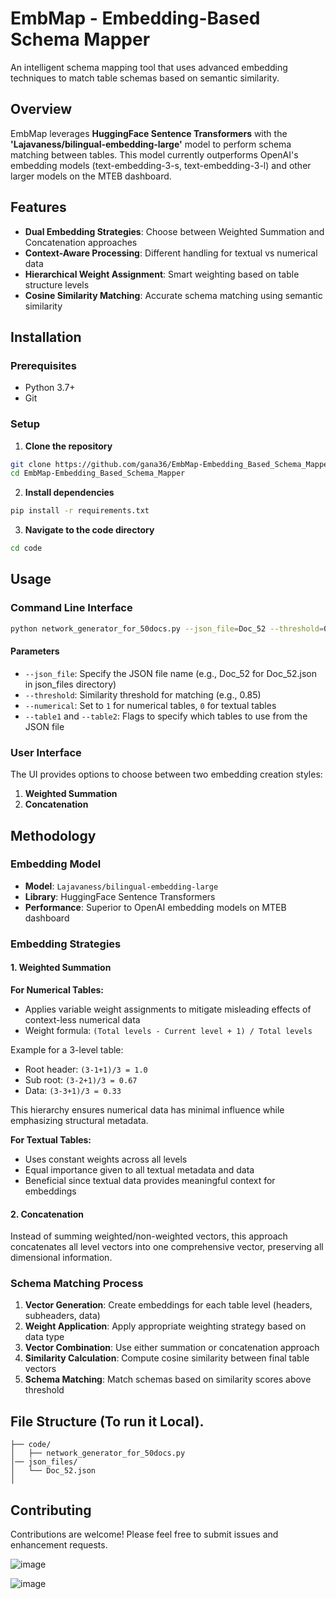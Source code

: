 # EmbMap - Embedding-Based Schema Mapper

An intelligent schema mapping tool that uses advanced embedding techniques to match table schemas based on semantic similarity.

## Overview

EmbMap leverages **HuggingFace Sentence Transformers** with the **'Lajavaness/bilingual-embedding-large'** model to perform schema matching between tables. This model currently outperforms OpenAI's embedding models (text-embedding-3-s, text-embedding-3-l) and other larger models on the MTEB dashboard.

## Features

- **Dual Embedding Strategies**: Choose between Weighted Summation and Concatenation approaches
- **Context-Aware Processing**: Different handling for textual vs numerical data
- **Hierarchical Weight Assignment**: Smart weighting based on table structure levels
- **Cosine Similarity Matching**: Accurate schema matching using semantic similarity

## Installation

### Prerequisites
- Python 3.7+
- Git

### Setup

1. **Clone the repository**
```bash
git clone https://github.com/gana36/EmbMap-Embedding_Based_Schema_Mapper.git
cd EmbMap-Embedding_Based_Schema_Mapper
```

2. **Install dependencies**
```bash
pip install -r requirements.txt
```

3. **Navigate to the code directory**
```bash
cd code
```

## Usage

### Command Line Interface

```bash
python network_generator_for_50docs.py --json_file=Doc_52 --threshold=0.85 --numerical=0 --table1 --table2
```

#### Parameters

- `--json_file`: Specify the JSON file name (e.g., Doc_52 for Doc_52.json in json_files directory)
- `--threshold`: Similarity threshold for matching (e.g., 0.85)
- `--numerical`: Set to `1` for numerical tables, `0` for textual tables
- `--table1` and `--table2`: Flags to specify which tables to use from the JSON file

### User Interface

The UI provides options to choose between two embedding creation styles:
1. **Weighted Summation**
2. **Concatenation**

## Methodology

### Embedding Model

- **Model**: `Lajavaness/bilingual-embedding-large`
- **Library**: HuggingFace Sentence Transformers
- **Performance**: Superior to OpenAI embedding models on MTEB dashboard

### Embedding Strategies

#### 1. Weighted Summation

**For Numerical Tables:**
- Applies variable weight assignments to mitigate misleading effects of context-less numerical data
- Weight formula: `(Total levels - Current level + 1) / Total levels`

Example for a 3-level table:
- Root header: `(3-1+1)/3 = 1.0`
- Sub root: `(3-2+1)/3 = 0.67`
- Data: `(3-3+1)/3 = 0.33`

This hierarchy ensures numerical data has minimal influence while emphasizing structural metadata.

**For Textual Tables:**
- Uses constant weights across all levels
- Equal importance given to all textual metadata and data
- Beneficial since textual data provides meaningful context for embeddings

#### 2. Concatenation

Instead of summing weighted/non-weighted vectors, this approach concatenates all level vectors into one comprehensive vector, preserving all dimensional information.

### Schema Matching Process

1. **Vector Generation**: Create embeddings for each table level (headers, subheaders, data)
2. **Weight Application**: Apply appropriate weighting strategy based on data type
3. **Vector Combination**: Use either summation or concatenation approach
4. **Similarity Calculation**: Compute cosine similarity between final table vectors
5. **Schema Matching**: Match schemas based on similarity scores above threshold

## File Structure (To run it Local).

```
├── code/
│   ├── network_generator_for_50docs.py
│── json_files/
│   └── Doc_52.json
│        
```

## Contributing

Contributions are welcome! Please feel free to submit issues and enhancement requests.



![image](https://github.com/user-attachments/assets/76efba67-2fce-418c-a87f-6eae406dd70a)




![image](https://github.com/user-attachments/assets/8935c244-ad23-4b83-b7d0-ab49497aecd3)

